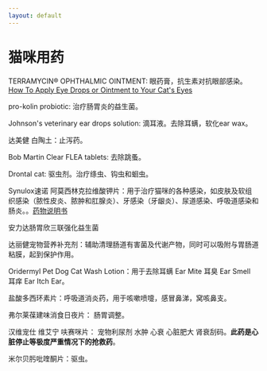 ```yaml
---
layout: default
---
```


# 猫咪用药
TERRAMYCIN® OPHTHALMIC OINTMENT: 眼药膏，抗生素对抗眼部感染。[How To Apply Eye Drops or Ointment to Your Cat's Eyes](https://www.youtube.com/watch?v=tHhqrz_2zDs)

pro-kolin probiotic: 治疗肠胃炎的益生菌。

Johnson's veterinary ear drops solution: 滴耳液。去除耳螨，软化ear wax。

达美健 白陶土：止泻药。

Bob Martin Clear FLEA tablets: 去除跳蚤。

Drontal cat: 驱虫剂。治疗绦虫、钩虫和蛔虫。

Synulox速诺 阿莫西林克拉维酸钾片：用于治疗猫咪的各种感染，如皮肤及软组织感染（脓性皮炎、脓肿和肛腺炎）、牙感染（牙龈炎）、尿道感染、呼吸道感染和肠炎。。[药物说明书](https://www.google.com/url?sa=t&rct=j&q=&esrc=s&source=web&cd=&cad=rja&uact=8&ved=2ahUKEwjMq-ahqaf7AhWBg1wKHbyfCbkQFnoECBQQAQ&url=https%3A%2F%2Fwww.zoetis.cn%2F%25E4%25BA%25A7%25E5%2593%2581%25E6%259C%258D%25E5%258A%25A1%2F%25E5%25AE%25A0%25E7%2589%25A9%25E4%25BA%25A7%25E5%2593%2581%2F%25E6%258A%2597%25E6%2584%259F%25E6%259F%2593%25E5%25AE%25B6%25E6%2597%258F%2Feasset_upload_file847_221191_e.pdf&usg=AOvVaw0gSeTMmKIAt3ZfVseyp9Qj)

安力达肠胃欣三联强化益生菌

达丽健宠物营养补充剂：辅助清理肠道有害菌及代谢产物，同时可以吸附与胃肠道粘膜，起到保护作用。

Oridermyl Pet Dog Cat Wash Lotion：用于去除耳螨 Ear Mite 耳臭 Ear Smell 耳痒 Ear Itch Ear。

盐酸多西环素片：呼吸道消炎药，用于咳嗽喷嚏，感冒鼻涕，窝咳鼻支。

弗尔莱葆建味消食日夜片： 肠胃调整。

汉维宠仕 维艾宁 呋赛咪片： 宠物利尿剂 水肿 心衰 心脏肥大 肾衰刮码。**此药是心脏停止等极度严重情况下的抢救药**。

米尔贝肟吡喹酮片：驱虫。